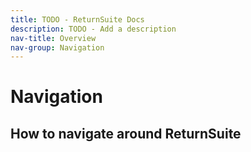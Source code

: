 ```yaml
---
title: TODO - ReturnSuite Docs
description: TODO - Add a description
nav-title: Overview
nav-group: Navigation
---
```


# Navigation

## How to navigate around ReturnSuite
